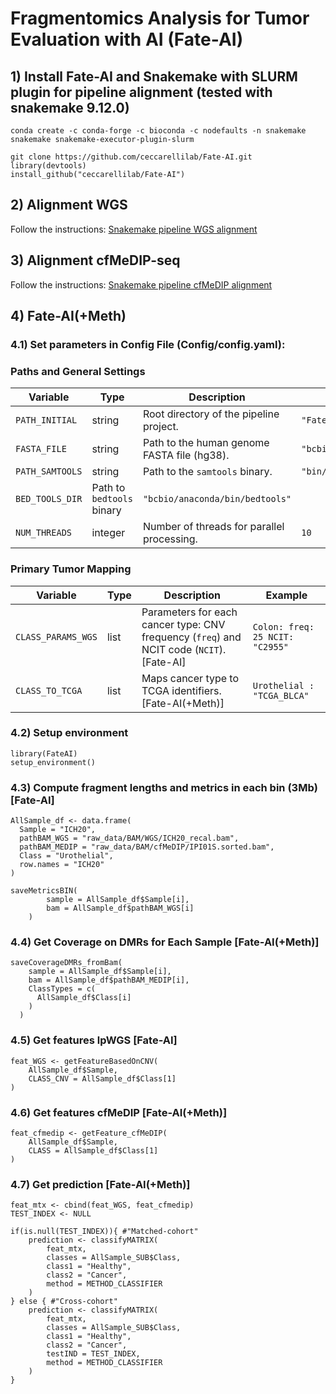 # Fragmentomics Analysis for Tumor Evaluation with AI (Fate-AI)

## 1) Install Fate-AI and Snakemake with SLURM plugin for pipeline alignment (tested with snakemake 9.12.0)
```
conda create -c conda-forge -c bioconda -c nodefaults -n snakemake snakemake snakemake-executor-plugin-slurm

git clone https://github.com/ceccarellilab/Fate-AI.git
library(devtools)
install_github("ceccarellilab/Fate-AI")
```

## 2) Alignment WGS 
Follow the instructions: [Snakemake pipeline WGS alignment](https://github.com/ceccarellilab/Fate-AI/tree/main/WGS_alignment)

## 3) Alignment cfMeDIP-seq
Follow the instructions: [Snakemake pipeline cfMeDIP alignment](https://github.com/ceccarellilab/Fate-AI/tree/main/cfMeDIP_alignment)


## 4) Fate-AI(+Meth)

### 4.1) Set parameters in Config File (Config/config.yaml): 

### Paths and General Settings

| Variable | Type | Description | Example |
|----------|------|-------------|---------|
| `PATH_INITIAL` | string | Root directory of the pipeline project. | `"Fate-AI/"` |
| `FASTA_FILE` | string | Path to the human genome FASTA file (hg38). | `"bcbio/genomes/Hsapiens/hg38/seq/hg38.fa"` |
| `PATH_SAMTOOLS` | string | Path to the `samtools` binary. | `"bin/samtools"` |
| `BED_TOOLS_DIR` | Path to `bedtools` binary | `"bcbio/anaconda/bin/bedtools"` |
| `NUM_THREADS` | integer | Number of threads for parallel processing. | `10` |

### Primary Tumor Mapping

| Variable | Type | Description | Example |
|----------|------|-------------|---------|
| `CLASS_PARAMS_WGS` | list | Parameters for each cancer type: CNV frequency (`freq`) and NCIT code (`NCIT`). [Fate-AI]  | `Colon: freq: 25 NCIT: "C2955"` |
| `CLASS_TO_TCGA` | list | Maps cancer type to TCGA identifiers. [Fate-AI(+Meth)] | `Urothelial : "TCGA_BLCA"` |

### 4.2) Setup environment 
```
library(FateAI)
setup_environment()
```
### 4.3) Compute fragment lengths and metrics in each bin (3Mb) [Fate-AI]
```
AllSample_df <- data.frame(
  Sample = "ICH20", 
  pathBAM_WGS = "raw_data/BAM/WGS/ICH20_recal.bam", 
  pathBAM_MEDIP = "raw_data/BAM/cfMeDIP/IPI01S.sorted.bam", 
  Class = "Urothelial", 
  row.names = "ICH20"
)

saveMetricsBIN(
        sample = AllSample_df$Sample[i], 
        bam = AllSample_df$pathBAM_WGS[i]
    )
```

### 4.4) Get Coverage on DMRs for Each Sample [Fate-AI(+Meth)]

```
saveCoverageDMRs_fromBam(
    sample = AllSample_df$Sample[i],
    bam = AllSample_df$pathBAM_MEDIP[i],
    ClassTypes = c(
      AllSample_df$Class[i]
    )
  )
```


###  4.5) Get features lpWGS [Fate-AI]
```
feat_WGS <- getFeatureBasedOnCNV(
    AllSample_df$Sample, 
    CLASS_CNV = AllSample_df$Class[1]
)
```

###  4.6) Get features cfMeDIP [Fate-AI(+Meth)]
```
feat_cfmedip <- getFeature_cfMeDIP(
    AllSample_df$Sample,
    CLASS = AllSample_df$Class[1]
)

```

### 4.7) Get prediction [Fate-AI(+Meth)]

```
feat_mtx <- cbind(feat_WGS, feat_cfmedip)
TEST_INDEX <- NULL

if(is.null(TEST_INDEX)){ #"Matched-cohort"
    prediction <- classifyMATRIX(
        feat_mtx, 
        classes = AllSample_SUB$Class, 
        class1 = "Healthy", 
        class2 = "Cancer", 
        method = METHOD_CLASSIFIER
    )
} else { #"Cross-cohort"
    prediction <- classifyMATRIX(
        feat_mtx, 
        classes = AllSample_SUB$Class, 
        class1 = "Healthy", 
        class2 = "Cancer", 
        testIND = TEST_INDEX, 
        method = METHOD_CLASSIFIER
    )
}
```
